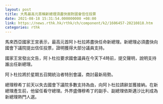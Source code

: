 ```yaml
---
layout: post
title: 大馬最高元首稱新總理須盡快面對國會信任投票
date: 2021-08-18 15:31:54.000000000 +08:00
link: https://news.rthk.hk/rthk/ch/component/k2/1606457-20210818.htm
categories: rthk
---
```


馬來西亞國家王宮表示，最高元首阿卜杜拉將盡快任命新總理。新總理必須盡快向國會下議院提出信任投票，證明獲得大部分議員支持。

國家王宮發出文告，阿卜杜拉要求國會議員在今天下4時前，提交聲明，說明支持誰出任新總理。

阿卜杜拉將於星期五召開統治者特別會議，商討最新局勢。

總理穆希丁前天以失去國會下議院多數支持為由，向阿卜杜拉請辭並獲接納。在新總理產生前，他留任看守總理。外界盛傳穆希丁的副手、副總理依斯邁沙比利成為新總理熱門人選。
